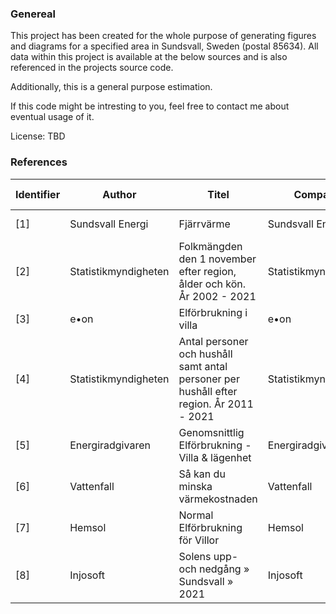 ### Genereal
This project has been created for the whole purpose of generating figures and diagrams for a
specified area in Sundsvall, Sweden (postal 85634). All data within this project is available
at the below sources and is also referenced in the projects source code.

Additionally, this is a general purpose estimation.

If this code might be intresting to you, feel free to contact me about eventual usage of it.

License: TBD

### References

| Identifier | Author | Titel | Company | Date created | Type | Available | Accessed |
| ---------- | ------ | ----- | ------- | ------------ | ---- | --------- | -------- |
| [1] | Sundsvall Energi | Fjärrvärme | Sundsvall Energi | 22 11 2022 | Online | https://sundsvallenergi.se/privat/fjarrvarme/ |  22 11 2022 |
| [2] | Statistikmyndigheten | Folkmängden den 1 november efter region, ålder och kön. År 2002 - 2021 | Statistikmyndigheten | 22 12 2022 | Online | https://www.statistikdatabasen.scb.se/pxweb/sv/ssd/START__BE__BE0101__BE0101A/FolkmangdNov/table/tableViewLayout1/ |  22 12 2022 |
| [3] | e•on | Elförbrukning i villa | e•on | 16 11 2022 | Online | https://www.eon.se/el/guider-tips/villa |  22 11 2022 |
| [4] | Statistikmyndigheten | Antal personer och hushåll samt antal personer per hushåll efter region. År 2011 - 2021 | Statistikmyndigheten | 22 11 2022 | Online | https://www.statistikdatabasen.scb.se/pxweb/sv/ssd/START__BE__BE0101__BE0101S/HushallT09/table/tableViewLayout1/ |  22 11 2022 |
| [5] | Energiradgivaren | Genomsnittlig Elförbrukning - Villa & lägenhet | Energiradgivaren | 2021 | Online | https://www.energiradgivaren.se/2011/09/elforbrukning-i-en-genomsnittlig-villa-respektive-lagenhet/ |  23 11 2022 |
| [6] | Vattenfall | Så kan du minska värmekostnaden | Vattenfall | 2022 | Online | https://www.vattenfall.se/fokus/tips-rad/minska-varmekostnaden/ |  23 11 2022 |
| [7] | Hemsol | Normal Elförbrukning för Villor | Hemsol | 16 11 2022 | Online | https://hemsol.se/solceller/elforbrukning-villa/ |  29 11 2022 |
| [8] | Injosoft | Solens upp- och nedgång » Sundsvall » 2021 | Injosoft | 2021 21 31 | Online | https://www.dinstartsida.se/solen-ort.asp?id=1710&year=2021 | 06 12 2022 |

